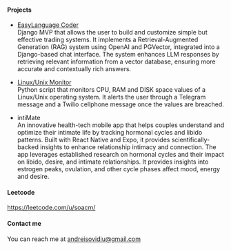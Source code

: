 #### Projects

* <a href="https://easylanguagecoder.com/" rel="nofollow">EasyLanguage Coder</a> <br>
Django MVP that allows the user to build and customize simple but effective trading systems.
It implements a Retrieval-Augmented Generation (RAG) system using OpenAI and PGVector, integrated into a Django-based chat interface. The system enhances LLM responses by retrieving relevant information from a vector database, ensuring more accurate and contextually rich answers.

* <a href="https://github.com/andreisovidiu/servermonitoring" rel="nofollow">Linux/Unix Monitor</a> <br>
Python script that monitors CPU, RAM and DISK space values of a Linux/Unix operating system. It alerts the user through a Telegram message and a Twilio cellphone message once the values are breached.

* intiMate <br>
An innovative health-tech mobile app that helps couples understand and optimize their intimate life by tracking hormonal cycles and libido patterns. Built with React Native and Expo, it provides scientifically-backed insights to enhance relationship intimacy and connection.
The app leverages established research on hormonal cycles and their impact on libido, desire, and intimate relationships. It provides insights into estrogen peaks, ovulation, and other cycle phases affect mood, energy and desire.

#### Leetcode <br>
https://leetcode.com/u/soacm/

#### Contact me
You can reach me at andreisovidiu@gmail.com
